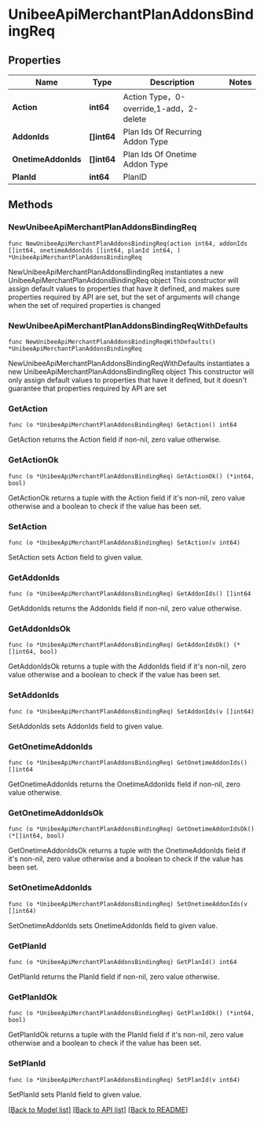 # UnibeeApiMerchantPlanAddonsBindingReq

## Properties

Name | Type | Description | Notes
------------ | ------------- | ------------- | -------------
**Action** | **int64** | Action Type，0-override,1-add，2-delete | 
**AddonIds** | **[]int64** | Plan Ids Of Recurring Addon Type | 
**OnetimeAddonIds** | **[]int64** | Plan Ids Of Onetime Addon Type | 
**PlanId** | **int64** | PlanID | 

## Methods

### NewUnibeeApiMerchantPlanAddonsBindingReq

`func NewUnibeeApiMerchantPlanAddonsBindingReq(action int64, addonIds []int64, onetimeAddonIds []int64, planId int64, ) *UnibeeApiMerchantPlanAddonsBindingReq`

NewUnibeeApiMerchantPlanAddonsBindingReq instantiates a new UnibeeApiMerchantPlanAddonsBindingReq object
This constructor will assign default values to properties that have it defined,
and makes sure properties required by API are set, but the set of arguments
will change when the set of required properties is changed

### NewUnibeeApiMerchantPlanAddonsBindingReqWithDefaults

`func NewUnibeeApiMerchantPlanAddonsBindingReqWithDefaults() *UnibeeApiMerchantPlanAddonsBindingReq`

NewUnibeeApiMerchantPlanAddonsBindingReqWithDefaults instantiates a new UnibeeApiMerchantPlanAddonsBindingReq object
This constructor will only assign default values to properties that have it defined,
but it doesn't guarantee that properties required by API are set

### GetAction

`func (o *UnibeeApiMerchantPlanAddonsBindingReq) GetAction() int64`

GetAction returns the Action field if non-nil, zero value otherwise.

### GetActionOk

`func (o *UnibeeApiMerchantPlanAddonsBindingReq) GetActionOk() (*int64, bool)`

GetActionOk returns a tuple with the Action field if it's non-nil, zero value otherwise
and a boolean to check if the value has been set.

### SetAction

`func (o *UnibeeApiMerchantPlanAddonsBindingReq) SetAction(v int64)`

SetAction sets Action field to given value.


### GetAddonIds

`func (o *UnibeeApiMerchantPlanAddonsBindingReq) GetAddonIds() []int64`

GetAddonIds returns the AddonIds field if non-nil, zero value otherwise.

### GetAddonIdsOk

`func (o *UnibeeApiMerchantPlanAddonsBindingReq) GetAddonIdsOk() (*[]int64, bool)`

GetAddonIdsOk returns a tuple with the AddonIds field if it's non-nil, zero value otherwise
and a boolean to check if the value has been set.

### SetAddonIds

`func (o *UnibeeApiMerchantPlanAddonsBindingReq) SetAddonIds(v []int64)`

SetAddonIds sets AddonIds field to given value.


### GetOnetimeAddonIds

`func (o *UnibeeApiMerchantPlanAddonsBindingReq) GetOnetimeAddonIds() []int64`

GetOnetimeAddonIds returns the OnetimeAddonIds field if non-nil, zero value otherwise.

### GetOnetimeAddonIdsOk

`func (o *UnibeeApiMerchantPlanAddonsBindingReq) GetOnetimeAddonIdsOk() (*[]int64, bool)`

GetOnetimeAddonIdsOk returns a tuple with the OnetimeAddonIds field if it's non-nil, zero value otherwise
and a boolean to check if the value has been set.

### SetOnetimeAddonIds

`func (o *UnibeeApiMerchantPlanAddonsBindingReq) SetOnetimeAddonIds(v []int64)`

SetOnetimeAddonIds sets OnetimeAddonIds field to given value.


### GetPlanId

`func (o *UnibeeApiMerchantPlanAddonsBindingReq) GetPlanId() int64`

GetPlanId returns the PlanId field if non-nil, zero value otherwise.

### GetPlanIdOk

`func (o *UnibeeApiMerchantPlanAddonsBindingReq) GetPlanIdOk() (*int64, bool)`

GetPlanIdOk returns a tuple with the PlanId field if it's non-nil, zero value otherwise
and a boolean to check if the value has been set.

### SetPlanId

`func (o *UnibeeApiMerchantPlanAddonsBindingReq) SetPlanId(v int64)`

SetPlanId sets PlanId field to given value.



[[Back to Model list]](../README.md#documentation-for-models) [[Back to API list]](../README.md#documentation-for-api-endpoints) [[Back to README]](../README.md)



